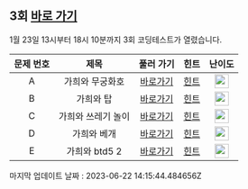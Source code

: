 ## 3회 [바로 가기](https://www.acmicpc.net/contest/view/755)
1월 23일 13시부터 18시 10분까지 3회 코딩테스트가 열렸습니다.

|문제 번호|제목|풀러 가기|힌트|난이도|
|:------:|:-------------:|:-----:|:-----:|:-----:|
|A|가희와 무궁화호|[바로가기](https://www.acmicpc.net/problem/24336)|[힌트](https://github.com/cdog-gh/gh_coding_test/tree/main/3/1)| <img height="25px" width="25px" src="https://static.solved.ac/tier_small/10.svg"></img> |
|B|가희와 탑|[바로가기](https://www.acmicpc.net/problem/24337)|[힌트](https://github.com/cdog-gh/gh_coding_test/tree/main/3/2)| <img height="25px" width="25px" src="https://static.solved.ac/tier_small/13.svg"></img> |
|C|가희와 쓰레기 놀이|[바로가기](https://www.acmicpc.net/problem/24339)|[힌트](https://github.com/cdog-gh/gh_coding_test/tree/main/3/3)| <img height="25px" width="25px" src="https://static.solved.ac/tier_small/14.svg"></img> |
|D|가희와 베개|[바로가기](https://www.acmicpc.net/problem/24338)|[힌트](https://github.com/cdog-gh/gh_coding_test/tree/main/3/4)| <img height="25px" width="25px" src="https://static.solved.ac/tier_small/15.svg"></img> |
|E|가희와 btd5 2|[바로가기](https://www.acmicpc.net/problem/24340)|[힌트](https://github.com/cdog-gh/gh_coding_test/tree/main/3/5)| <img height="25px" width="25px" src="https://static.solved.ac/tier_small/19.svg"></img> |

마지막 업데이트 날짜 : 2023-06-22 14:15:44.484656Z